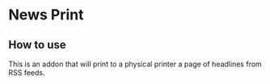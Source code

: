 # News Print

## How to use

This is an addon that will print to a physical printer a page of headlines from RSS feeds.